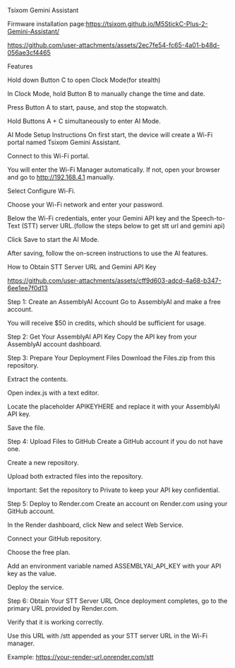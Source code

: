 Tsixom Gemini Assistant

Firmware installation page:https://tsixom.github.io/M5StickC-Plus-2-Gemini-Assistant/

https://github.com/user-attachments/assets/2ec7fe54-fc65-4a01-b48d-056ae3cf4465



Features


Hold down Button C to open Clock Mode(for stealth) 

In Clock Mode, hold Button B to manually change the time and date.

Press Button A to start, pause, and stop the stopwatch.

Hold Buttons A + C simultaneously to enter AI Mode.

AI Mode Setup Instructions
On first start, the device will create a Wi-Fi portal named Tsixom Gemini Assistant.

Connect to this Wi-Fi portal.

You will enter the Wi-Fi Manager automatically. If not, open your browser and go to http://192.168.4.1 manually.

Select Configure Wi-Fi.

Choose your Wi-Fi network and enter your password.

Below the Wi-Fi credentials, enter your Gemini API key and the Speech-to-Text (STT) server URL.(follow the steps below to get stt url and gemini api) 

Click Save to start the AI Mode.

After saving, follow the on-screen instructions to use the AI features.

How to Obtain STT Server URL and Gemini API Key

https://github.com/user-attachments/assets/cff9d603-adcd-4a68-b347-6ee1ee7f0d13

Step 1: Create an AssemblyAI Account
Go to AssemblyAI and make a free account.

You will receive $50 in credits, which should be sufficient for usage.

Step 2: Get Your AssemblyAI API Key
Copy the API key from your AssemblyAI account dashboard.

Step 3: Prepare Your Deployment Files
Download the Files.zip from this repository.

Extract the contents.

Open index.js with a text editor.

Locate the placeholder APIKEYHERE and replace it with your AssemblyAI API key.

Save the file.

Step 4: Upload Files to GitHub
Create a GitHub account if you do not have one.

Create a new repository.

Upload both extracted files into the repository.

Important: Set the repository to Private to keep your API key confidential.

Step 5: Deploy to Render.com
Create an account on Render.com using your GitHub account.

In the Render dashboard, click New and select Web Service.

Connect your GitHub repository.

Choose the free plan.

Add an environment variable named ASSEMBLYAI_API_KEY with your API key as the value.

Deploy the service.

Step 6: Obtain Your STT Server URL
Once deployment completes, go to the primary URL provided by Render.com.

Verify that it is working correctly.

Use this URL with /stt appended as your STT server URL in the Wi-Fi manager.

Example: https://your-render-url.onrender.com/stt
